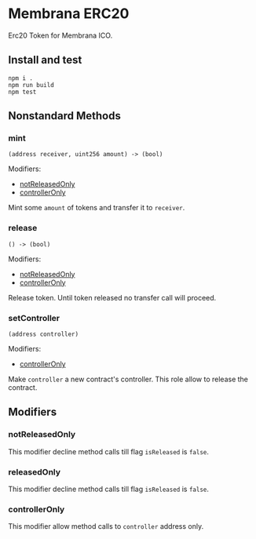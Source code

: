# Membrana ERC20

Erc20 Token for Membrana ICO.

## Install and test

```
npm i .
npm run build
npm test
```

## Nonstandard Methods

### mint
```
(address receiver, uint256 amount) -> (bool)
```

Modifiers:
* [notReleasedOnly](#notReleasedOnly)
* [controllerOnly](#controllerOnly)

Mint some `amount` of tokens and transfer it to `receiver`.

### release
```
() -> (bool)
```

Modifiers:
* [notReleasedOnly](#notReleasedOnly)
* [controllerOnly](#controllerOnly)

Release token. Until token released no transfer call will proceed.

### setController
```
(address controller)
```

Modifiers:
* [controllerOnly](#controllerOnly)

Make `controller` a new contract's controller. This role allow to release
the contract.


## Modifiers

### notReleasedOnly

This modifier decline method calls till flag `isReleased` is `false`.

### releasedOnly

This modifier decline method calls till flag `isReleased` is `false`.

### controllerOnly

This modifier allow method calls to `controller` address only.

